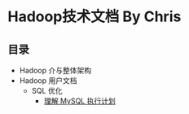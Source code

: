 # Hadoop技术文档 By Chris

## 目录

+ Hadoop 介与整体架构
+ Hadoop 用户文档
  + SQL 优化
    - [理解 MySQL 执行计划](sql/understanding-the-query-execution-plan.md)


